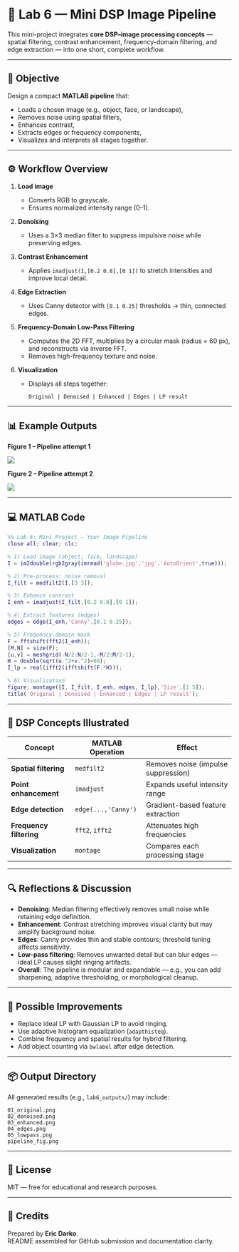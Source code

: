 # 🧠 Lab 6 — Mini DSP Image Pipeline

This mini-project integrates **core DSP–image processing concepts** — spatial filtering, contrast enhancement, frequency-domain filtering, and edge extraction — into one short, complete workflow.

---

## 🎯 Objective

Design a compact **MATLAB pipeline** that:
- Loads a chosen image (e.g., object, face, or landscape),
- Removes noise using spatial filters,
- Enhances contrast,
- Extracts edges or frequency components,
- Visualizes and interprets all stages together.

---

## ⚙️ Workflow Overview

1. **Load image**
   - Converts RGB to grayscale.
   - Ensures normalized intensity range (0–1).

2. **Denoising**
   - Uses a 3×3 median filter to suppress impulsive noise while preserving edges.

3. **Contrast Enhancement**
   - Applies `imadjust(I,[0.2 0.8],[0 1])` to stretch intensities and improve local detail.

4. **Edge Extraction**
   - Uses Canny detector with `[0.1 0.25]` thresholds → thin, connected edges.

5. **Frequency-Domain Low-Pass Filtering**
   - Computes the 2D FFT, multiplies by a circular mask (radius = 60 px),
     and reconstructs via inverse FFT.
   - Removes high-frequency texture and noise.

6. **Visualization**
   - Displays all steps together:
     ```
     Original | Denoised | Enhanced | Edges | LP result
     ```

---

## 📊 Example Outputs

**Figure 1 – Pipeline attempt 1**

![](lab6_figs/Pipeline_Attempt_1.png)

**Figure 2 – Pipeline attempt 2**

![](lab6_figs/Pipeline_Attempt_2.png)

---

## 💻 MATLAB Code

```matlab
%% Lab 6: Mini Project – Your Image Pipeline
close all; clear; clc;

% 1) Load image (object, face, landscape)
I = im2double(rgb2gray(imread('globe.jpg','jpg','AutoOrient',true)));

% 2) Pre-process: noise removal
I_filt = medfilt2(I,[3 3]);

% 3) Enhance contrast
I_enh = imadjust(I_filt,[0.2 0.8],[0 1]);

% 4) Extract features (edges)
edges = edge(I_enh,'Canny',[0.1 0.25]);

% 5) Frequency-domain mask
F = fftshift(fft2(I_enh));
[M,N] = size(F);
[u,v] = meshgrid(-N/2:N/2-1,-M/2:M/2-1);
H = double(sqrt(u.^2+v.^2)<60);
I_lp = real(ifft2(ifftshift(F.*H)));

% 6) Visualization
figure; montage({I, I_filt, I_enh, edges, I_lp},'Size',[1 5]);
title('Original | Denoised | Enhanced | Edges | LP result');
```

---

## 🧩 DSP Concepts Illustrated

| Concept | MATLAB Operation | Effect |
|----------|------------------|--------|
| **Spatial filtering** | `medfilt2` | Removes noise (impulse suppression) |
| **Point enhancement** | `imadjust` | Expands useful intensity range |
| **Edge detection** | `edge(...,'Canny')` | Gradient-based feature extraction |
| **Frequency filtering** | `fft2`, `ifft2` | Attenuates high frequencies |
| **Visualization** | `montage` | Compares each processing stage |

---

## 🔍 Reflections & Discussion

- **Denoising**: Median filtering effectively removes small noise while retaining edge definition.  
- **Enhancement**: Contrast stretching improves visual clarity but may amplify background noise.  
- **Edges**: Canny provides thin and stable contours; threshold tuning affects sensitivity.  
- **Low-pass filtering**: Removes unwanted detail but can blur edges — ideal LP causes slight ringing artifacts.  
- **Overall**: The pipeline is modular and expandable — e.g., you can add sharpening, adaptive thresholding, or morphological cleanup.

---

## 🧱 Possible Improvements
- Replace ideal LP with Gaussian LP to avoid ringing.
- Use adaptive histogram equalization (`adapthisteq`).
- Combine frequency and spatial results for hybrid filtering.
- Add object counting via `bwlabel` after edge detection.

---

## 📦 Output Directory

All generated results (e.g., `lab6_outputs/`) may include:
```
01_original.png
02_denoised.png
03_enhanced.png
04_edges.png
05_lowpass.png
pipeline_fig.png
```

---

## 📜 License
MIT — free for educational and research purposes.

---

## 🙌 Credits
Prepared by **Eric Darko**.  
README assembled for GitHub submission and documentation clarity.
